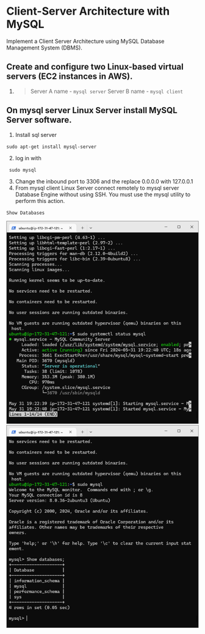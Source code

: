 # Client-Server Architecture with MySQL

 Implement a Client Server Architecture using MySQL Database Management System (DBMS).
 ## Create and configure two Linux-based virtual servers (EC2 instances in AWS).

 1. >Server A name - `mysql server`
Server B name - `mysql client`

## On mysql server Linux Server install MySQL Server software.

1. Install sql server
~~~
sudo apt-get install mysql-server
~~~
2. log in with 
~~~
 sudo mysql
~~~

3. Change the inbound port to 3306 and the replace 0.0.0.0 with 127.0.0.1
4. From mysql client Linux Server connect remotely to mysql server Database Engine without using SSH. You must use the mysql utility to perform this action.
~~~
Show Databases
~~~
![alt text](<CS 2.png>) ![alt text](<CS 1.png>) 